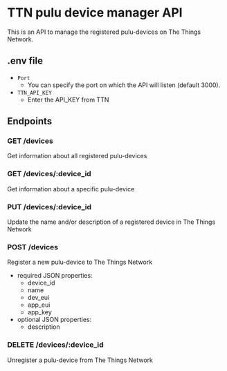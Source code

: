 # TTN pulu device manager API

This is an API to manage the registered pulu-devices on The Things Network.

## .env file

- `Port`
  - You can specify the port on which the API will listen (default 3000).
- `TTN_API_KEY`
  - Enter the API_KEY from TTN

## Endpoints

### GET /devices

Get information about all registered pulu-devices

### GET /devices/:device_id

Get information about a specific pulu-device

### PUT /devices/:device_id

Update the name and/or description of a registered device in The Things Network

### POST /devices

Register a new pulu-device to The Things Network

- required JSON properties:
  - device_id
  - name
  - dev_eui
  - app_eui
  - app_key
- optional JSON properties:
  - description

### DELETE /devices/:device_id

Unregister a pulu-device from The Things Network

